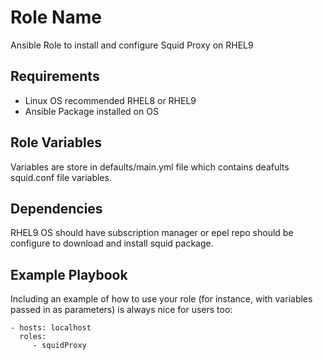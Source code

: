 Role Name
=========

Ansible Role to install and configure Squid Proxy on RHEL9

Requirements
------------

* Linux OS recommended RHEL8 or RHEL9
* Ansible Package installed on OS

Role Variables
--------------

Variables are store in defaults/main.yml file which contains deafults squid.conf file variables. 


Dependencies
------------

RHEL9 OS should have subscription manager or epel repo should be configure to download and install squid package. 

Example Playbook
----------------

Including an example of how to use your role (for instance, with variables passed in as parameters) is always nice for users too:

    - hosts: localhost
      roles:
         - squidProxy
